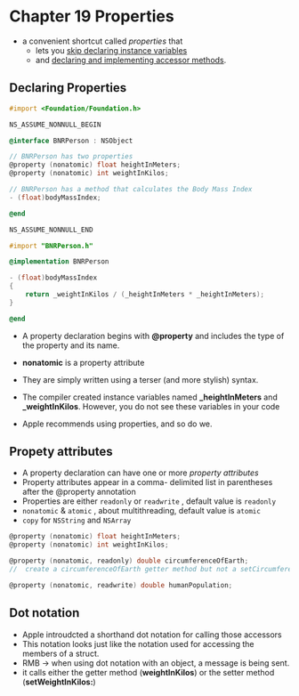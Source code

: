 # Chapter 19 Properties

-   a convenient shortcut called *properties* that
    -    lets you <u>skip declaring instance variables</u> 
    -    and <u>declaring and implementing accessor methods</u>. 



## Declaring Properties

```objective-c
#import <Foundation/Foundation.h>

NS_ASSUME_NONNULL_BEGIN

@interface BNRPerson : NSObject

// BNRPerson has two properties
@property (nonatomic) float heightInMeters;
@property (nonatomic) int weightInKilos;

// BNRPerson has a method that calculates the Body Mass Index
- (float)bodyMassIndex;

@end

NS_ASSUME_NONNULL_END
```

```objective-c
#import "BNRPerson.h"

@implementation BNRPerson

- (float)bodyMassIndex
{
	return _weightInKilos / (_heightInMeters * _heightInMeters);
}

@end
```



-   A property declaration begins with **@property** and includes the type of the property and its name.
-   **nonatomic** is a property attribute

-   They are simply written using a terser (and more stylish) syntax.
-   The compiler created instance variables named **_heightInMeters** and **_weightInKilos**. However, you do not see these variables in your code
-   Apple recommends using properties, and so do we.



## Propety attributes

-   A property declaration can have one or more *property attributes*
-   Property attributes appear in a comma- delimited list in parentheses after the @property annotation
-   Properties are either `readonly` or `readwrite` , default value is `readonly`
-   `nonatomic` & `atomic` , about multithreading, default value is `atomic`
-   `copy` for `NSString` and `NSArray`

```objective-c
@property (nonatomic) float heightInMeters;
@property (nonatomic) int weightInKilos;

@property (nonatomic, readonly) double circumferenceOfEarth;
//	create a circumferenceOfEarth getter method but not a setCircumferenceOfEarth: setter method.

@property (nonatomic, readwrite) double humanPopulation;
```



## Dot notation

-   Apple introudcted a shorthand dot notation for calling those accessors
-   This notation looks just like the notation used for accessing the members of a struct.
-   RMB -> when using dot notation with an object, a message is being sent.
-   it calls either the getter method (**weightInKilos**) or the setter method (**setWeightInKilos:**) 


